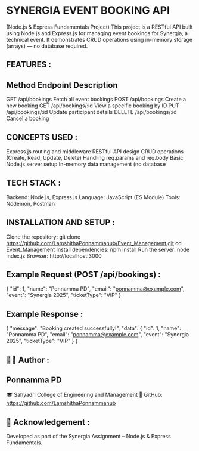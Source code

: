 # SYNERGIA EVENT BOOKING API #
(Node.js & Express Fundamentals Project)
This project is a RESTful API built using Node.js and Express.js for managing event bookings for Synergia, a technical event.
It demonstrates CRUD operations using in-memory storage (arrays) — no database required.

 ## FEATURES :
## Method	Endpoint	Description 
GET	/api/bookings	Fetch all event bookings
POST	/api/bookings	Create a new booking
GET	/api/bookings/:id	View a specific booking by ID
PUT	/api/bookings/:id	Update participant details
DELETE	/api/bookings/:id	Cancel a booking

## CONCEPTS USED :
Express.js routing and middleware
RESTful API design
CRUD operations (Create, Read, Update, Delete)
Handling req.params and req.body
Basic Node.js server setup
In-memory data management (no database

## TECH STACK :
Backend: Node.js, Express.js
Language: JavaScript (ES Module)
Tools: Nodemon, Postman

## INSTALLATION AND SETUP :

Clone the repository:   git clone https://github.com/LamshithaPonnammahub/Event_Management.git
                        cd Event_Management
Install dependencies:   npm install
Run the server:         node index.js
Browser:                http://localhost:3000

## Example Request (POST /api/bookings) :
{
  "id": 1,
  "name": "Ponnamma PD",
  "email": "ponnamma@example.com",
  "event": "Synergia 2025",
  "ticketType": "VIP"
}

## Example Response :
{
  "message": "Booking created successfully!",
  "data": {
    "id": 1,
    "name": "Ponnamma PD",
    "email": "ponnamma@example.com",
    "event": "Synergia 2025",
    "ticketType": "VIP"
  }
}


## 🧑‍💻 Author :

## Ponnamma PD
🎓 Sahyadri College of Engineering and Management
🔗 GitHub: https://github.com/LamshithaPonnammahub


## 🌟 Acknowledgement :
Developed as part of the Synergia Assignment – Node.js & Express Fundamentals.

